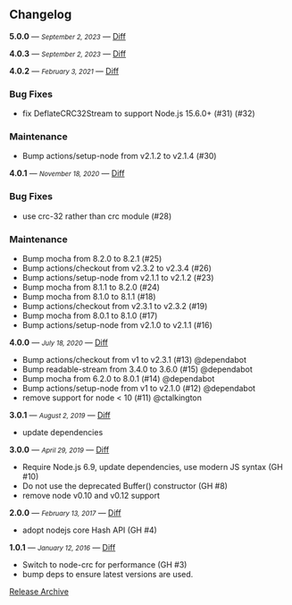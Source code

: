 ## Changelog

**5.0.0** — <small>_September 2, 2023_</small> — [Diff](https://github.com/archiverjs/node-crc32-stream/compare/4.0.3...5.0.0)

**4.0.3** — <small>_September 2, 2023_</small> — [Diff](https://github.com/archiverjs/node-crc32-stream/compare/4.0.2...4.0.3)

**4.0.2** — <small>_February 3, 2021_</small> — [Diff](https://github.com/archiverjs/node-crc32-stream/compare/4.0.1...4.0.2)

### Bug Fixes

- fix DeflateCRC32Stream to support Node.js 15.6.0+ (#31) (#32)

### Maintenance

- Bump actions/setup-node from v2.1.2 to v2.1.4 (#30)

**4.0.1** — <small>_November 18, 2020_</small> — [Diff](https://github.com/archiverjs/node-crc32-stream/compare/4.0.0...4.0.1)

### Bug Fixes

- use crc-32 rather than crc module (#28)

### Maintenance

- Bump mocha from 8.2.0 to 8.2.1 (#25)
- Bump actions/checkout from v2.3.2 to v2.3.4 (#26)
- Bump actions/setup-node from v2.1.1 to v2.1.2 (#23)
- Bump mocha from 8.1.1 to 8.2.0 (#24)
- Bump mocha from 8.1.0 to 8.1.1 (#18)
- Bump actions/checkout from v2.3.1 to v2.3.2 (#19)
- Bump mocha from 8.0.1 to 8.1.0 (#17)
- Bump actions/setup-node from v2.1.0 to v2.1.1 (#16)

**4.0.0** — <small>_July 18, 2020_</small> — [Diff](https://github.com/archiverjs/node-crc32-stream/compare/3.0.1...4.0.0)

* Bump actions/checkout from v1 to v2.3.1 (#13) @dependabot
* Bump readable-stream from 3.4.0 to 3.6.0 (#15) @dependabot
* Bump mocha from 6.2.0 to 8.0.1 (#14) @dependabot
* Bump actions/setup-node from v1 to v2.1.0 (#12) @dependabot
* remove support for node < 10 (#11) @ctalkington

**3.0.1** — <small>_August 2, 2019_</small> — [Diff](https://github.com/archiverjs/node-crc32-stream/compare/3.0.0...3.0.1)

- update dependencies

**3.0.0** — <small>_April 29, 2019_</small> — [Diff](https://github.com/archiverjs/node-crc32-stream/compare/2.0.0...3.0.0)

- Require Node.js 6.9, update dependencies, use modern JS syntax (GH #10)
- Do not use the deprecated Buffer() constructor (GH #8)
- remove node v0.10 and v0.12 support

**2.0.0** — <small>_February 13, 2017_</small> — [Diff](https://github.com/archiverjs/node-crc32-stream/compare/1.0.1...2.0.0)

- adopt nodejs core Hash API (GH #4)

**1.0.1** — <small>_January 12, 2016_</small> — [Diff](https://github.com/archiverjs/node-crc32-stream/compare/1.0.0...1.0.1)

- Switch to node-crc for performance (GH #3)
- bump deps to ensure latest versions are used.

[Release Archive](https://github.com/archiverjs/node-crc32-stream/releases)
